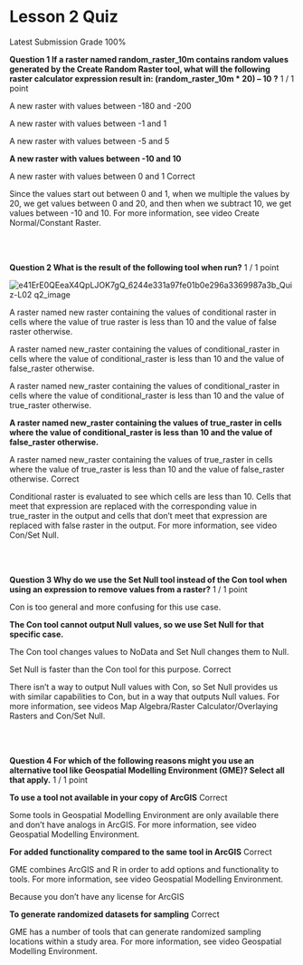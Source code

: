 # Lesson 2 Quiz
Latest Submission Grade 100%
<br/>

**Question 1 If a raster named random_raster_10m
contains random values generated by the Create Random Raster tool, what will
the following raster calculator expression result in: (random_raster_10m * 20) – 10 ?**
1 / 1 point

A new raster with values between -180 and -200

A new raster with values between -1 and 1

A new raster with values between -5 and 5

**A new raster with values between -10 and 10**

A new raster with values between 0 and 1
Correct

Since the values start out between 0 and 1, when
we multiple the values by 20, we get values between 0 and 20, and then when we
subtract 10, we get values between -10 and 10. For more information, see video Create Normal/Constant Raster.


<br/>
<br/>

**Question 2 What
is the result of the following tool when run?**
1 / 1 point

![e41ErE0QEeaX4QpLJOK7gQ_6244e331a97fe01b0e296a3369987a3b_Quiz-L02 q2_image](https://user-images.githubusercontent.com/96668549/149669727-3d19c9a8-a07b-43c9-94cb-b3d2284e0462.png)

A raster named new raster containing the values
of conditional raster in cells where the value of true raster is less than 10
and the value of false raster otherwise.

A raster named new_raster containing the values of conditional_raster in cells where the value of conditional_raster is less than 10 and the value of false_raster otherwise.

A raster named new_raster containing the values
of conditional_raster in cells where the value of conditional_raster is less
than 10 and the value of true_raster otherwise.

**A raster named new_raster containing the values
of true_raster in cells where the value of conditional_raster is less than 10
and the value of false_raster otherwise.**

A raster named new_raster containing the values
of true_raster in cells where the value of true_raster is less than 10 and the
value of false_raster otherwise.
Correct

Conditional raster is evaluated to see which cells are less than 10. Cells that meet that expression are replaced with the corresponding value in true_raster in the output and cells that don’t meet that expression are replaced with false raster in the output. For more information, see video Con/Set Null.


<br/>
<br/>

**Question 3 Why
do we use the Set Null tool instead of the Con tool when using an expression to
remove values from a raster?**
1 / 1 point

Con is too general and more confusing for this use case.

**The Con tool cannot output Null values, so we
use Set Null for that specific case.**

The Con tool changes values to NoData and Set
Null changes them to Null.

Set Null is faster than the Con tool for this
purpose.
Correct

There isn’t a way to output Null values with Con, so Set Null provides us with similar capabilities to Con, but in a way that outputs Null values. For more information, see videos Map Algebra/Raster Calculator/Overlaying Rasters and Con/Set Null.


<br/>
<br/>

**Question 4 For which of the following reasons might you use an alternative tool like Geospatial Modelling Environment (GME)? Select all that apply.**
1 / 1 point

**To use a tool not available in your copy of
ArcGIS** 
Correct

Some tools in Geospatial Modelling Environment are only available there and don’t have analogs in ArcGIS. For more information, see video Geospatial Modelling Environment.

**For added functionality compared to the same tool in ArcGIS**
Correct

GME combines ArcGIS and R in order to add options and functionality to tools. For more information, see video Geospatial Modelling Environment.

Because you don’t have any license for ArcGIS

**To generate randomized datasets for sampling**
Correct

GME has a number of tools that can generate randomized sampling locations within a study area. For more information, see video Geospatial Modelling Environment.


